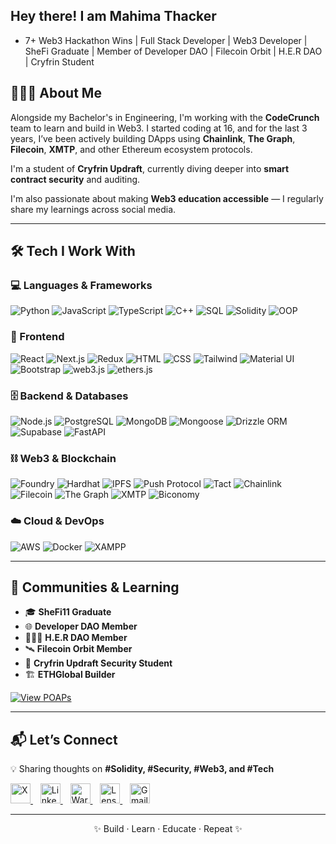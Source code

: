 ## Hey there! I am Mahima Thacker

<!--
**mahimathacker/mahimathacker** is a ✨ _special_ ✨ repository because its `README.md` (this file) appears on your GitHub profile. -->



-   7+ Web3 Hackathon Wins | Full Stack Developer | Web3 Developer | SheFi Graduate | Member of Developer DAO | Filecoin Orbit | H.E.R DAO | Cryfrin Student

## 🙋🏻‍♀️ About Me

Alongside my Bachelor's in Engineering, I'm working with the **CodeCrunch** team to learn and build in Web3. I started coding at 16, and for the last 3 years, I’ve been actively building DApps using **Chainlink**, **The Graph**, **Filecoin**, **XMTP**, and other Ethereum ecosystem protocols.

I'm a student of **Cryfrin Updraft**, currently diving deeper into **smart contract security** and auditing.  

I'm also passionate about making **Web3 education accessible** — I regularly share my learnings across social media.  

---

## 🛠️ Tech I Work With

### 💻 Languages & Frameworks

![Python](https://img.shields.io/badge/Python-3776AB?style=for-the-badge&logo=python&logoColor=white)
![JavaScript](https://img.shields.io/badge/JavaScript-F7DF1E?style=for-the-badge&logo=javascript&logoColor=black)
![TypeScript](https://img.shields.io/badge/TypeScript-3178C6?style=for-the-badge&logo=typescript&logoColor=white)
![C++](https://img.shields.io/badge/C++-00599C?style=for-the-badge&logo=c%2B%2B&logoColor=white)
![SQL](https://img.shields.io/badge/SQL-4479A1?style=for-the-badge&logo=mysql&logoColor=white)
![Solidity](https://img.shields.io/badge/Solidity-363636?style=for-the-badge&logo=solidity)
![OOP](https://img.shields.io/badge/OOP-4B8BBE?style=for-the-badge)

### 🎨 Frontend

![React](https://img.shields.io/badge/React-20232A?style=for-the-badge&logo=react&logoColor=61DAFB)
![Next.js](https://img.shields.io/badge/Next.js-000000?style=for-the-badge&logo=next.js&logoColor=white)
![Redux](https://img.shields.io/badge/Redux-593D88?style=for-the-badge&logo=redux&logoColor=white)
![HTML](https://img.shields.io/badge/HTML5-E34F26?style=for-the-badge&logo=html5&logoColor=white)
![CSS](https://img.shields.io/badge/CSS3-1572B6?style=for-the-badge&logo=css3&logoColor=white)
![Tailwind](https://img.shields.io/badge/Tailwind_CSS-38B2AC?style=for-the-badge&logo=tailwind-css&logoColor=white)
![Material UI](https://img.shields.io/badge/Material--UI-007FFF?style=for-the-badge&logo=mui&logoColor=white)
![Bootstrap](https://img.shields.io/badge/Bootstrap-7952B3?style=for-the-badge&logo=bootstrap&logoColor=white)
![web3.js](https://img.shields.io/badge/web3.js-F16822?style=for-the-badge)
![ethers.js](https://img.shields.io/badge/ethers.js-7B16FF?style=for-the-badge)

### 🗄️ Backend & Databases

![Node.js](https://img.shields.io/badge/Node.js-339933?style=for-the-badge&logo=node.js&logoColor=white)
![PostgreSQL](https://img.shields.io/badge/PostgreSQL-336791?style=for-the-badge&logo=postgresql&logoColor=white)
![MongoDB](https://img.shields.io/badge/MongoDB-4EA94B?style=for-the-badge&logo=mongodb&logoColor=white)
![Mongoose](https://img.shields.io/badge/Mongoose-880000?style=for-the-badge&logo=mongoose&logoColor=white)
![Drizzle ORM](https://img.shields.io/badge/Drizzle%20ORM-9E79FF?style=for-the-badge)
![Supabase](https://img.shields.io/badge/Supabase-3ECF8E?style=for-the-badge&logo=supabase&logoColor=white)
![FastAPI](https://img.shields.io/badge/FastAPI-009688?style=for-the-badge&logo=fastapi&logoColor=white)

### ⛓️ Web3 & Blockchain

![Foundry](https://img.shields.io/badge/Foundry-000000?style=for-the-badge)
![Hardhat](https://img.shields.io/badge/Hardhat-F7DF1E?style=for-the-badge)
![IPFS](https://img.shields.io/badge/IPFS-65C2CB?style=for-the-badge&logo=ipfs&logoColor=white)
![Push Protocol](https://img.shields.io/badge/Push_Protocol-ED6EEC?style=for-the-badge)
![Tact](https://img.shields.io/badge/Tact-0099FF?style=for-the-badge)
![Chainlink](https://img.shields.io/badge/Chainlink-375BD2?style=for-the-badge&logo=chainlink&logoColor=white)
![Filecoin](https://img.shields.io/badge/Filecoin-0090FF?style=for-the-badge&logo=filecoin&logoColor=white)
![The Graph](https://img.shields.io/badge/The_Graph-5A00E0?style=for-the-badge&logo=thegraph&logoColor=white)
![XMTP](https://img.shields.io/badge/XMTP-5C5F77?style=for-the-badge)
![Biconomy](https://img.shields.io/badge/Biconomy-184CA1?style=for-the-badge)

### ☁️ Cloud & DevOps

![AWS](https://img.shields.io/badge/AWS-232F3E?style=for-the-badge&logo=amazonaws&logoColor=white)
![Docker](https://img.shields.io/badge/Docker-2496ED?style=for-the-badge&logo=docker&logoColor=white)
![XAMPP](https://img.shields.io/badge/XAMPP-FB7A24?style=for-the-badge&logo=xampp&logoColor=white)

---

## 🌱 Communities & Learning

- 🎓 **SheFi11 Graduate**  
- 🌐 **Developer DAO Member**
- 👩🏻‍💻 **H.E.R DAO Member**
- 🛰️ **Filecoin Orbit Member**  
- 🔐 **Cryfrin Updraft Security Student**  
- 🏗️ **ETHGlobal Builder**
  
[![View POAPs](https://img.shields.io/badge/View_POAPs-black?style=flat-square&logo=ethereum)](https://collectors.poap.xyz/scan/0xfCB3909F757cA081e4515E6604002F1C47B80B36)

  ---
  
## 📬 Let’s Connect

💡 Sharing thoughts on **#Solidity, #Security, #Web3, and #Tech**
<div align="left"> <a href="https://x.com/mahima_thacker" target="_blank" title="X (Twitter)"> <img src="https://i.imgur.com/A3XPL1J.png" alt="X" width="32" /> </a>&nbsp;&nbsp; <a href="https://www.linkedin.com/in/mahima-thacker-b696b1217/" target="_blank" title="LinkedIn"> <img src="https://cdn-icons-png.flaticon.com/512/174/174857.png" alt="LinkedIn" width="32" /> </a>&nbsp;&nbsp; <a href="https://warpcast.com/mahima_thacker" target="_blank" title="Warpcast"> <img src="https://i.imgur.com/MpKLLY1.png" alt="Warpcast" width="32" /> </a>&nbsp;&nbsp; <a href="https://hey.xyz/u/mahima" target="_blank" title="Lens Protocol"> <img src="https://hey-assets.b-cdn.net/images/app-icon/0.png" alt="Lens" width="32" /> </a>&nbsp;&nbsp; <a href="mailto:mahimathacker75@gmail.com" target="_blank" title="Email"> <img src="https://img.icons8.com/color/48/gmail-new.png" alt="Gmail" width="32" /> </a> </div>


---
<p align="center">
✨ Build · Learn · Educate · Repeat ✨
</p>

